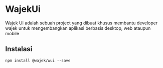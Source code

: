 # WajekUi

Wajek UI adalah sebuah project yang dibuat khusus membantu developer wajek untuk mengembangkan aplikasi berbasis desktop, web ataupun mobile

## Instalasi

```
npm install @wajek/wui --save
```